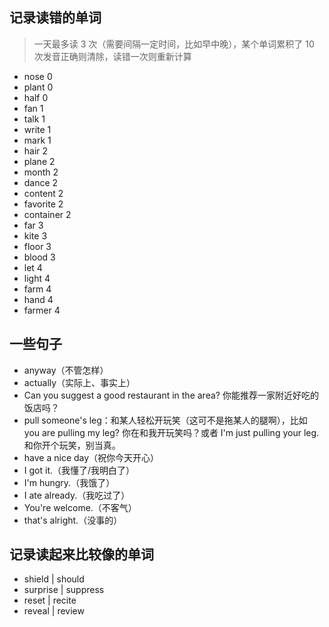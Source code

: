 ## 记录读错的单词

> 一天最多读 3 次（需要间隔一定时间，比如早中晚），某个单词累积了 10 次发音正确则清除，读错一次则重新计算

- nose 0
- plant 0
- half 0
- fan 1
- talk 1
- write 1
- mark 1
- hair 2
- plane 2
- month 2
- dance 2
- content 2
- favorite 2
- container 2
- far 3
- kite 3
- floor 3
- blood 3
- let 4
- light 4
- farm 4
- hand 4
- farmer 4

## 一些句子

- anyway（不管怎样）
- actually（实际上、事实上）
- Can you suggest a good restaurant in the area? 你能推荐一家附近好吃的饭店吗？
- pull someone's leg：和某人轻松开玩笑（这可不是拖某人的腿啊），比如 you are pulling my leg? 你在和我开玩笑吗？或者 I'm just pulling your leg. 和你开个玩笑，别当真。
- have a nice day（祝你今天开心）
- I got it.（我懂了/我明白了）
- I'm hungry.（我饿了）
- I ate already.（我吃过了）
- You're welcome.（不客气）
- that's alright.（没事的）

## 记录读起来比较像的单词

- shield | should
- surprise | suppress
- reset | recite
- reveal | review
